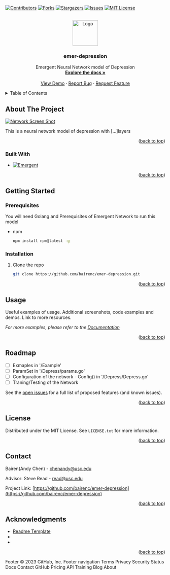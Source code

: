 
<!-- Improved compatibility of back to top link: See: https://github.com/othneildrew/Best-README-Template/pull/73 -->
<a name="readme-top"></a>
<!--
*** Thanks for checking out the Best-README-Template. If you have a suggestion
*** that would make this better, please fork the repo and create a pull request
*** or simply open an issue with the tag "enhancement".
*** Don't forget to give the project a star!
*** Thanks again! Now go create something AMAZING! :D
-->



<!-- PROJECT SHIELDS -->
<!--
*** I'm using markdown "reference style" links for readability.
*** Reference links are enclosed in brackets [ ] instead of parentheses ( ).
*** See the bottom of this document for the declaration of the reference variables
*** for contributors-url, forks-url, etc. This is an optional, concise syntax you may use.
*** https://www.markdownguide.org/basic-syntax/#reference-style-links
-->
[![Contributors][contributors-shield]][contributors-url]
[![Forks][forks-shield]][forks-url]
[![Stargazers][stars-shield]][stars-url]
[![Issues][issues-shield]][issues-url]
[![MIT License][license-shield]][license-url]




<!-- PROJECT LOGO -->
<br />
<div align="center">
  <a href="https://github.com/bairenc/emer-depression">
    <img src="images/logo.png" alt="Logo" width="80" height="80">
  </a>

<h3 align="center">emer-depression</h3>

  <p align="center">
    Emergent Neural Network model of Depression
    <br />
    <a href="https://github.com/bairenc/emer-depression"><strong>Explore the docs »</strong></a>
    <br />
    <br />
    <a href="https://github.com/bairenc/emer-depression">View Demo</a>
    ·
    <a href="https://github.com/bairenc/emer-depression/issues">Report Bug</a>
    ·
    <a href="https://github.com/bairenc/emer-depression/issues">Request Feature</a>
  </p>
</div>



<!-- TABLE OF CONTENTS -->
<details>
  <summary>Table of Contents</summary>
  <ol>
    <li>
      <a href="#about-the-project">About The Project</a>
      <ul>
        <li><a href="#built-with">Built With</a></li>
      </ul>
    </li>
    <li>
      <a href="#getting-started">Getting Started</a>
      <ul>
        <li><a href="#prerequisites">Prerequisites</a></li>
        <li><a href="#installation">Installation</a></li>
      </ul>
    </li>
    <li><a href="#usage">Usage</a></li>
    <li><a href="#roadmap">Roadmap</a></li>
    <li><a href="#contributing">Contributing</a></li>
    <li><a href="#license">License</a></li>
    <li><a href="#contact">Contact</a></li>
    <li><a href="#acknowledgments">Acknowledgments</a></li>
  </ol>
</details>



<!-- ABOUT THE PROJECT -->
## About The Project

[![Network Screen Shot][product-screenshot]](https://example.com)

This is a neural network model of depression with [...]layers

<p align="right">(<a href="#readme-top">back to top</a>)</p>



### Built With

* [![Emergent][emergent-shield]][emer-url]


<p align="right">(<a href="#readme-top">back to top</a>)</p>



<!-- GETTING STARTED -->
## Getting Started



### Prerequisites

You will need Golang and Prerequisites of Emergent Network to run this model

* npm
  ```sh
  npm install npm@latest -g
  ```

### Installation

1. Clone the repo
   ```sh
   git clone https://github.com/bairenc/emer-depression.git
   ```


<p align="right">(<a href="#readme-top">back to top</a>)</p>



<!-- USAGE EXAMPLES -->
## Usage

Useful examples of usage. Additional screenshots, code examples and demos. Link to more resources.

_For more examples, please refer to the [Documentation](https://example.com)_

<p align="right">(<a href="#readme-top">back to top</a>)</p>



<!-- ROADMAP -->
## Roadmap

- [ ] Exmaples in '/Example' 
- [ ] ParamSet in '/Depress/params.go'
- [ ] Configuration of the network - Config() in '/Depress/Depress.go'
- [ ] Traning/Testing of the Network

See the [open issues](https://github.com/bairenc/emer-depression/issues) for a full list of proposed features (and known issues).

<p align="right">(<a href="#readme-top">back to top</a>)</p>



<!-- CONTRIBUTING -->
<!--
## Contributing

Contributions are what make the open source community such an amazing place to learn, inspire, and create. Any contributions you make are **greatly appreciated**.

If you have a suggestion that would make this better, please fork the repo and create a pull request. You can also simply open an issue with the tag "enhancement".
Don't forget to give the project a star! Thanks again!

1. Fork the Project
2. Create your Feature Branch (`git checkout -b feature/AmazingFeature`)
3. Commit your Changes (`git commit -m 'Add some AmazingFeature'`)
4. Push to the Branch (`git push origin feature/AmazingFeature`)
5. Open a Pull Request

<p align="right">(<a href="#readme-top">back to top</a>)</p>
-->


<!-- LICENSE -->
## License

Distributed under the MIT License. See `LICENSE.txt` for more information.

<p align="right">(<a href="#readme-top">back to top</a>)</p>



<!-- CONTACT -->
## Contact

Bairen(Andy Chen) - chenandy@usc.edu

Advisor: Steve Read - read@usc.edu

Project Link: [https://github.com/bairenc/emer-depression](https://github.com/bairenc/emer-depression)

<p align="right">(<a href="#readme-top">back to top</a>)</p>



<!-- ACKNOWLEDGMENTS -->
## Acknowledgments

* [Readme Template](https://github.com/othneildrew/Best-README-Template)
* []()
* []()

<p align="right">(<a href="#readme-top">back to top</a>)</p>



<!-- MARKDOWN LINKS & IMAGES -->
<!-- https://www.markdownguide.org/basic-syntax/#reference-style-links -->
[contributors-shield]: https://img.shields.io/github/contributors/bairenc/emer-depression.svg?style=for-the-badge
[contributors-url]: https://github.com/bairenc/emer-depression/graphs/contributors
[forks-shield]: https://img.shields.io/github/forks/bairenc/emer-depression.svg?style=for-the-badge
[forks-url]: https://github.com/bairenc/emer-depression/network/members
[stars-shield]: https://img.shields.io/github/stars/bairenc/emer-depression.svg?style=for-the-badge
[stars-url]: https://github.com/bairenc/emer-depression/stargazers
[issues-shield]: https://img.shields.io/github/issues/bairenc/emer-depression.svg?style=for-the-badge
[issues-url]: https://github.com/bairenc/emer-depression/issues
[license-shield]: https://img.shields.io/github/license/bairenc/emer-depression.svg?style=for-the-badge
[license-url]: https://github.com/bairenc/emer-depression/blob/master/LICENSE.txt
[linkedin-shield]: https://img.shields.io/badge/-LinkedIn-black.svg?style=for-the-badge&logo=linkedin&colorB=555
[linkedin-url]: https://linkedin.com/in/linkedin_username
[product-screenshot]: images/screenshot.png
[Next.js]: https://img.shields.io/badge/next.js-000000?style=for-the-badge&logo=nextdotjs&logoColor=white
[Next-url]: https://nextjs.org/
[React.js]: https://img.shields.io/badge/React-20232A?style=for-the-badge&logo=react&logoColor=61DAFB
[React-url]: https://reactjs.org/
[Vue.js]: https://img.shields.io/badge/Vue.js-35495E?style=for-the-badge&logo=vuedotjs&logoColor=4FC08D
[Vue-url]: https://vuejs.org/
[Angular.io]: https://img.shields.io/badge/Angular-DD0031?style=for-the-badge&logo=angular&logoColor=white
[Angular-url]: https://angular.io/
[Svelte.dev]: https://img.shields.io/badge/Svelte-4A4A55?style=for-the-badge&logo=svelte&logoColor=FF3E00
[Svelte-url]: https://svelte.dev/
[Laravel.com]: https://img.shields.io/badge/Laravel-FF2D20?style=for-the-badge&logo=laravel&logoColor=white
[Laravel-url]: https://laravel.com
[Bootstrap.com]: https://img.shields.io/badge/Bootstrap-563D7C?style=for-the-badge&logo=bootstrap&logoColor=white
[Bootstrap-url]: https://getbootstrap.com
[JQuery.com]: https://img.shields.io/badge/jQuery-0769AD?style=for-the-badge&logo=jquery&logoColor=white
[JQuery-url]: https://jquery.com 
[emergent-shield]: https://img.shields.io/badge/Network-Emergent-blue
[emer-url]: https://github.com/emer/emergent
Footer
© 2023 GitHub, Inc.
Footer navigation
Terms
Privacy
Security
Status
Docs
Contact GitHub
Pricing
API
Training
Blog
About
